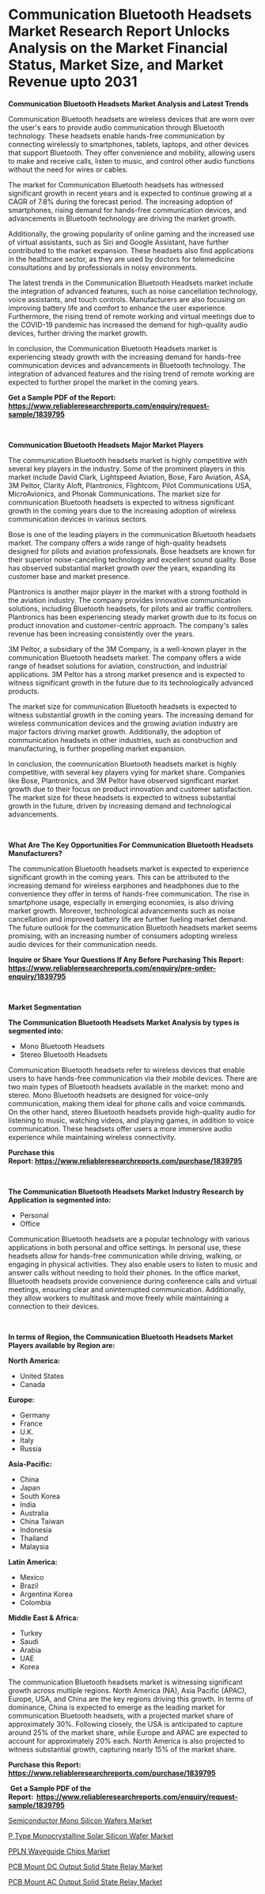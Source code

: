 <p><h1>Communication Bluetooth Headsets Market Research Report Unlocks Analysis on the Market Financial Status, Market Size, and Market Revenue upto 2031</h1></p><p><strong>Communication Bluetooth Headsets Market Analysis and Latest Trends</strong></p>
<p><p>Communication Bluetooth headsets are wireless devices that are worn over the user's ears to provide audio communication through Bluetooth technology. These headsets enable hands-free communication by connecting wirelessly to smartphones, tablets, laptops, and other devices that support Bluetooth. They offer convenience and mobility, allowing users to make and receive calls, listen to music, and control other audio functions without the need for wires or cables.</p><p>The market for Communication Bluetooth headsets has witnessed significant growth in recent years and is expected to continue growing at a CAGR of 7.8% during the forecast period. The increasing adoption of smartphones, rising demand for hands-free communication devices, and advancements in Bluetooth technology are driving the market growth.</p><p>Additionally, the growing popularity of online gaming and the increased use of virtual assistants, such as Siri and Google Assistant, have further contributed to the market expansion. These headsets also find applications in the healthcare sector, as they are used by doctors for telemedicine consultations and by professionals in noisy environments.</p><p>The latest trends in the Communication Bluetooth Headsets market include the integration of advanced features, such as noise cancellation technology, voice assistants, and touch controls. Manufacturers are also focusing on improving battery life and comfort to enhance the user experience. Furthermore, the rising trend of remote working and virtual meetings due to the COVID-19 pandemic has increased the demand for high-quality audio devices, further driving the market growth.</p><p>In conclusion, the Communication Bluetooth Headsets market is experiencing steady growth with the increasing demand for hands-free communication devices and advancements in Bluetooth technology. The integration of advanced features and the rising trend of remote working are expected to further propel the market in the coming years.</p></p>
<p><strong>Get a Sample PDF of the Report:&nbsp; <a href="https://www.reliableresearchreports.com/enquiry/request-sample/1839795">https://www.reliableresearchreports.com/enquiry/request-sample/1839795</a></strong></p>
<p>&nbsp;</p>
<p><strong>Communication Bluetooth Headsets Major Market Players</strong></p>
<p><p>The communication Bluetooth headsets market is highly competitive with several key players in the industry. Some of the prominent players in this market include David Clark, Lightspeed Aviation, Bose, Faro Aviation, ASA, 3M Peltor, Clarity Aloft, Plantronics, Flightcom, Pilot Communications USA, MicroAvionics, and Phonak Communications. The market size for communication Bluetooth headsets is expected to witness significant growth in the coming years due to the increasing adoption of wireless communication devices in various sectors.</p><p>Bose is one of the leading players in the communication Bluetooth headsets market. The company offers a wide range of high-quality headsets designed for pilots and aviation professionals. Bose headsets are known for their superior noise-canceling technology and excellent sound quality. Bose has observed substantial market growth over the years, expanding its customer base and market presence.</p><p>Plantronics is another major player in the market with a strong foothold in the aviation industry. The company provides innovative communication solutions, including Bluetooth headsets, for pilots and air traffic controllers. Plantronics has been experiencing steady market growth due to its focus on product innovation and customer-centric approach. The company's sales revenue has been increasing consistently over the years.</p><p>3M Peltor, a subsidiary of the 3M Company, is a well-known player in the communication Bluetooth headsets market. The company offers a wide range of headset solutions for aviation, construction, and industrial applications. 3M Peltor has a strong market presence and is expected to witness significant growth in the future due to its technologically advanced products.</p><p>The market size for communication Bluetooth headsets is expected to witness substantial growth in the coming years. The increasing demand for wireless communication devices and the growing aviation industry are major factors driving market growth. Additionally, the adoption of communication headsets in other industries, such as construction and manufacturing, is further propelling market expansion.</p><p>In conclusion, the communication Bluetooth headsets market is highly competitive, with several key players vying for market share. Companies like Bose, Plantronics, and 3M Peltor have observed significant market growth due to their focus on product innovation and customer satisfaction. The market size for these headsets is expected to witness substantial growth in the future, driven by increasing demand and technological advancements.</p></p>
<p>&nbsp;</p>
<p><strong>What Are The Key Opportunities For Communication Bluetooth Headsets Manufacturers?</strong></p>
<p><p>The communication Bluetooth headsets market is expected to experience significant growth in the coming years. This can be attributed to the increasing demand for wireless earphones and headphones due to the convenience they offer in terms of hands-free communication. The rise in smartphone usage, especially in emerging economies, is also driving market growth. Moreover, technological advancements such as noise cancellation and improved battery life are further fueling market demand. The future outlook for the communication Bluetooth headsets market seems promising, with an increasing number of consumers adopting wireless audio devices for their communication needs.</p></p>
<p><strong>Inquire or Share Your Questions If Any Before Purchasing This Report: <a href="https://www.reliableresearchreports.com/enquiry/pre-order-enquiry/1839795">https://www.reliableresearchreports.com/enquiry/pre-order-enquiry/1839795</a></strong></p>
<p>&nbsp;</p>
<p><strong>Market Segmentation</strong></p>
<p><strong>The Communication Bluetooth Headsets Market Analysis by types is segmented into:</strong></p>
<p><ul><li>Mono Bluetooth Headsets</li><li>Stereo Bluetooth Headsets</li></ul></p>
<p><p>Communication Bluetooth headsets refer to wireless devices that enable users to have hands-free communication via their mobile devices. There are two main types of Bluetooth headsets available in the market: mono and stereo. Mono Bluetooth headsets are designed for voice-only communication, making them ideal for phone calls and voice commands. On the other hand, stereo Bluetooth headsets provide high-quality audio for listening to music, watching videos, and playing games, in addition to voice communication. These headsets offer users a more immersive audio experience while maintaining wireless connectivity.</p></p>
<p><strong>Purchase this Report:&nbsp;<a href="https://www.reliableresearchreports.com/purchase/1839795">https://www.reliableresearchreports.com/purchase/1839795</a></strong></p>
<p>&nbsp;</p>
<p><strong>The Communication Bluetooth Headsets Market Industry Research by Application is segmented into:</strong></p>
<p><ul><li>Personal</li><li>Office</li></ul></p>
<p><p>Communication Bluetooth headsets are a popular technology with various applications in both personal and office settings. In personal use, these headsets allow for hands-free communication while driving, walking, or engaging in physical activities. They also enable users to listen to music and answer calls without needing to hold their phones. In the office market, Bluetooth headsets provide convenience during conference calls and virtual meetings, ensuring clear and uninterrupted communication. Additionally, they allow workers to multitask and move freely while maintaining a connection to their devices.</p></p>
<p>&nbsp;</p>
<p><strong>In terms of Region, the Communication Bluetooth Headsets Market Players available by Region are:</strong></p>
<p>
    <p> <strong> North America: </strong>
        <ul>
            <li>United States</li>
            <li>Canada</li>
        </ul>
        </p> 
    <p> <strong> Europe: </strong>
        <ul>
            <li>Germany</li>
            <li>France</li>
            <li>U.K.</li>
            <li>Italy</li>
            <li>Russia</li>
        </ul>
        </p> 
    <p> <strong> Asia-Pacific: </strong>
        <ul>
            <li>China</li>
            <li>Japan</li>
            <li>South Korea</li>
            <li>India</li>
            <li>Australia</li>
            <li>China Taiwan</li>
            <li>Indonesia</li>
            <li>Thailand</li>
            <li>Malaysia</li>
        </ul>
        </p> 
    <p> <strong> Latin America: </strong>
        <ul>
            <li>Mexico</li>
            <li>Brazil</li>
            <li>Argentina Korea</li>
            <li>Colombia</li>
        </ul>
        </p> 
    <p> <strong> Middle East & Africa: </strong>
        <ul>
            <li>Turkey</li>
            <li>Saudi</li>
            <li>Arabia</li>
            <li>UAE</li>
            <li>Korea</li>
        </ul>
    </p>
    </p>
<p><p>The communication Bluetooth headsets market is witnessing significant growth across multiple regions. North America (NA), Asia Pacific (APAC), Europe, USA, and China are the key regions driving this growth. In terms of dominance, China is expected to emerge as the leading market for communication Bluetooth headsets, with a projected market share of approximately 30%. Following closely, the USA is anticipated to capture around 25% of the market share, while Europe and APAC are expected to account for approximately 20% each. North America is also projected to witness substantial growth, capturing nearly 15% of the market share.</p></p>
<p><strong>Purchase this Report: <a href="https://www.reliableresearchreports.com/purchase/1839795">https://www.reliableresearchreports.com/purchase/1839795</a></strong></p>
<p>&nbsp;<strong>Get a Sample PDF of the Report:&nbsp;&nbsp;<a href="https://www.reliableresearchreports.com/enquiry/request-sample/1839795">https://www.reliableresearchreports.com/enquiry/request-sample/1839795</a></strong></p>
<p><strong></strong></p>
<p><p><a href="https://github.com/pizolina/Market-Research-Report-List-2/blob/main/semiconductor-mono-silicon-wafers-market.md">Semiconductor Mono Silicon Wafers Market</a></p><p><a href="https://github.com/sofayahoo2023/Market-Research-Report-List-2/blob/main/p-type-monocrystalline-solar-silicon-wafer-market.md">P Type Monocrystalline Solar Silicon Wafer Market</a></p><p><a href="https://github.com/lbird53714/Market-Research-Report-List-2/blob/main/ppln-waveguide-chips-market.md">PPLN Waveguide Chips Market</a></p><p><a href="https://github.com/luckyshygirl/Market-Research-Report-List-2/blob/main/pcb-mount-dc-output-solid-state-relay-market.md">PCB Mount DC Output Solid State Relay Market</a></p><p><a href="https://github.com/vimar16th/Market-Research-Report-List-2/blob/main/pcb-mount-ac-output-solid-state-relay-market.md">PCB Mount AC Output Solid State Relay Market</a></p></p>
